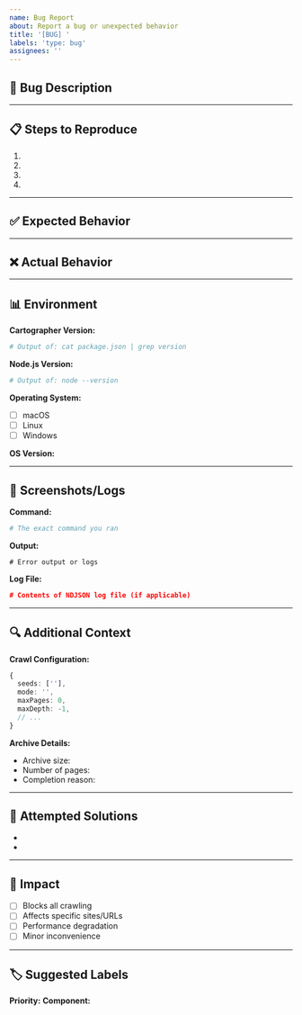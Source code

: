 ```yaml
---
name: Bug Report
about: Report a bug or unexpected behavior
title: '[BUG] '
labels: 'type: bug'
assignees: ''
---
```


## 🐛 Bug Description

<!-- A clear and concise description of the bug -->

---

## 📋 Steps to Reproduce

1. 
2. 
3. 
4. 

---

## ✅ Expected Behavior

<!-- What should happen? -->


---

## ❌ Actual Behavior

<!-- What actually happens? -->


---

## 📊 Environment

**Cartographer Version:**
```bash
# Output of: cat package.json | grep version
```

**Node.js Version:**
```bash
# Output of: node --version
```

**Operating System:**
- [ ] macOS
- [ ] Linux
- [ ] Windows

**OS Version:**


---

## 📸 Screenshots/Logs

<!-- If applicable, add screenshots or log output -->

**Command:**
```bash
# The exact command you ran
```

**Output:**
```
# Error output or logs
```

**Log File:**
```json
# Contents of NDJSON log file (if applicable)
```

---

## 🔍 Additional Context

<!-- Any other context about the problem -->

**Crawl Configuration:**
```typescript
{
  seeds: [''],
  mode: '',
  maxPages: 0,
  maxDepth: -1,
  // ...
}
```

**Archive Details:**
- Archive size:
- Number of pages:
- Completion reason:

---

## 🧪 Attempted Solutions

<!-- What have you tried so far? -->

- 
- 

---

## 🎯 Impact

- [ ] Blocks all crawling
- [ ] Affects specific sites/URLs
- [ ] Performance degradation
- [ ] Minor inconvenience

---

## 🏷️ Suggested Labels

**Priority:** 
**Component:**
